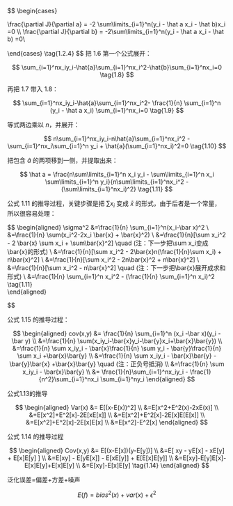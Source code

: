 

$$
\begin{cases}

\frac{\partial J}{\partial a} = -2 \sum\limits_{i=1}^n(y_i - \hat a x_i - \hat b)x_i =0
\\\\
\frac{\partial J}{\partial b} = -2\sum\limits_{i=1}^n(y_i - \hat a x_i - \hat b) =0\\

\end{cases}
\tag{1.2.4}
$$
把 1.6 第一个公式展开：

$$
\sum_{i=1}^nx_iy_i-\hat{a}\sum_{i=1}^nx_i^2-\hat{b}\sum_{i=1}^nx_i=0 \tag{1.8}
$$

再把 1.7 带入 1.8：

$$
\sum_{i=1}^nx_iy_i-\hat{a}\sum_{i=1}^nx_i^2- \frac{1}{n} \sum_{i=1}^n (y_i - \hat a x_i) \sum_{i=1}^nx_i=0 \tag{1.9}
$$

等式两边乘以 $n$，并展开：

$$
n\sum_{i=1}^nx_iy_i-n\hat{a}\sum_{i=1}^nx_i^2 - \sum_{i=1}^nx_i\sum_{i=1}^n y_i + \hat{a}(\sum_{i=1}^nx_i)^2=0
\tag{1.10}
$$

把包含 $\hat{a}$ 的两项移到一侧，并提取出来：

$$
\hat a = \frac{n\sum\limits_{i=1}^n x_i y_i - \sum\limits_{i=1}^n x_i \sum\limits_{i=1}^n y_i}{n\sum\limits_{i=1}^nx_i^2 - (\sum\limits_{i=1}^nx_i)^2} \tag{1.11}
$$


公式 1.11 的推导过程，关键步骤是把 $\sum x_i$ 变成 $\bar{x}$ 的形式，由于后者是一个常量，所以很容易处理：

$$
\begin{aligned}
\sigma^2 &=\frac{1}{n} \sum_{i=1}^n(x_i-\bar x)^2 
\\
&=\frac{1}{n} \sum(x_i^2-2x_i \bar{x} + \bar{x}^2)
\\
&=\frac{1}{n}[\sum x_i^2 - 2 \bar{x} \sum x_i  + \sum\bar{x}^2] \quad (注：下一步把\sum x_i变成\bar{x}的形式)
\\
&=\frac{1}{n}[\sum x_i^2 - 2\bar{x}n(\frac{1}{n}\sum x_i) + n\bar{x}^2]
\\
&=\frac{1}{n}[\sum x_i^2 - 2n\bar{x}^2 + n\bar{x}^2]
\\
&=\frac{1}{n}[\sum x_i^2 - n\bar{x}^2] \quad (注：下一步把\bar{x}展开成求和形式)
\\
&=\frac{1}{n} \sum_{i=1}^n x_i^2 - (\frac{1}{n} \sum_{i=1}^n x_i)^2
 \tag{1.11}    
\end{aligned}

$$

公式 1.15 的推导过程：

$$
\begin{aligned}
cov(x,y) &= \frac{1}{n} \sum_{i=1}^n (x_i -\bar x)(y_i - \bar y)    
\\
&=\frac{1}{n} \sum(x_iy_i-\bar{x}y_i-\bar{y}x_i+\bar{x}\bar{y})
\\
&=\frac{1}{n} \sum x_iy_i - \bar{x}\frac{1}{n} \sum y_i - \bar{y}\frac{1}{n} \sum x_i +\bar{x}\bar{y}
\\
&=\frac{1}{n} \sum x_iy_i - \bar{x}\bar{y} - \bar{y}\bar{x} +\bar{x}\bar{y} \quad (注：正负号抵消)
\\
&=\frac{1}{n} \sum x_iy_i - \bar{x}\bar{y} 
\\
&= \frac{1}{n}\sum_{i=1}^nx_iy_i - \frac{1}{n^2}\sum_{i=1}^nx_i \sum_{i=1}^ny_i
\end{aligned}
$$

公式1.13的推导

$$
\begin{aligned}
Var(x) &= E[(x-E(x))^2]
\\
&=E[x^2+E^2(x)-2xE(x)]
\\
&=E[x^2]+E^2[x]-2E[xE[x]]
\\
&=E[x^2]+E^2[x]-2E[x]E[E[x]]
\\
&=E[x^2]+E^2[x]-2E[x]E[x]
\\
&=E[x^2]-E^2[x]
\end{aligned}
$$

公式 1.14 的推导过程

$$
\begin{aligned}
Cov(x,y) &= E[(x-E[x])(y-E[y])]
\\
&=E[ xy - yE[x] - xE[y] + E[x]E[y] ]
\\
&=E[xy] - E[yE[x]] - E[xE[y]] + E[E[x]E[y]]
\\
&=E[xy]-E[y]E[x]-E[x]E[y]+E[x]E[y]
\\
&=E[xy]-E[x]E[y] \tag{1.14}
\end{aligned}
$$

泛化误差=偏差+方差+噪声

$$
E(f) = bias^2(x) + var(x) + \epsilon^2
$$
